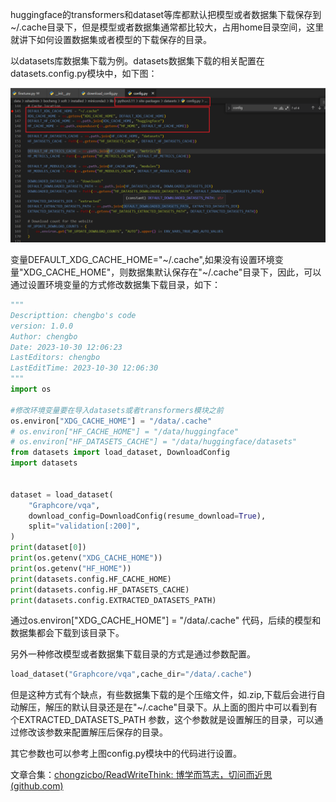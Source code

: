 huggingface的transformers和dataset等库都默认把模型或者数据集下载保存到~/.cache目录下，但是模型或者数据集通常都比较大，占用home目录空间，这里就讲下如何设置数据集或者模型的下载保存的目录。

以datasets库数据集下载为例。datasets数据集下载的相关配置在datasets.config.py模块中，如下图：

![image-20231031165446512](./images/NLP25-huggingface自定义数据集和模型下载存储目录/image-20231031165446512.png)

变量DEFAULT_XDG_CACHE_HOME="~/.cache",如果没有设置环境变量"XDG_CACHE_HOME"，则数据集默认保存在"~/.cache"目录下，因此，可以通过设置环境变量的方式修改数据集下载目录，如下：

```python
"""
Descripttion: chengbo's code
version: 1.0.0
Author: chengbo
Date: 2023-10-30 12:06:23
LastEditors: chengbo
LastEditTime: 2023-10-30 12:06:30
"""
import os

#修改环境变量要在导入datasets或者transformers模块之前
os.environ["XDG_CACHE_HOME"] = "/data/.cache"  
# os.environ["HF_CACHE_HOME"] = "/data/huggingface"
# os.environ["HF_DATASETS_CACHE"] = "/data/huggingface/datasets"
from datasets import load_dataset, DownloadConfig
import datasets


dataset = load_dataset(
    "Graphcore/vqa",
    download_config=DownloadConfig(resume_download=True),
    split="validation[:200]",
)
print(dataset[0])
print(os.getenv("XDG_CACHE_HOME"))
print(os.getenv("HF_HOME"))
print(datasets.config.HF_CACHE_HOME)
print(datasets.config.HF_DATASETS_CACHE)
print(datasets.config.EXTRACTED_DATASETS_PATH)

```

通过os.environ["XDG_CACHE_HOME"] = "/data/.cache" 代码，后续的模型和数据集都会下载到该目录下。



另外一种修改模型或者数据集下载目录的方式是通过参数配置。

```python
load_dataset("Graphcore/vqa",cache_dir="/data/.cache")
```

但是这种方式有个缺点，有些数据集下载的是个压缩文件，如.zip,下载后会进行自动解压，解压的默认目录还是在"~/.cache"目录下。从上面的图片中可以看到有个EXTRACTED_DATASETS_PATH 参数，这个参数就是设置解压的目录，可以通过修改该参数来配置解压后保存的目录。

其它参数也可以参考上图config.py模块中的代码进行设置。



文章合集：[chongzicbo/ReadWriteThink: 博学而笃志，切问而近思 (github.com)](https://github.com/chongzicbo/ReadWriteThink/tree/main)



